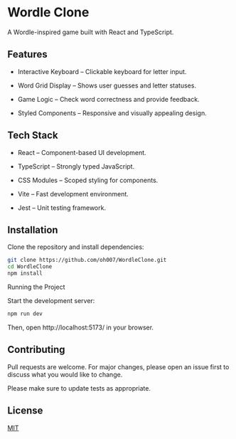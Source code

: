 # Wordle Clone

A Wordle-inspired game built with React and TypeScript.

## Features

- Interactive Keyboard – Clickable keyboard for letter input.

- Word Grid Display – Shows user guesses and letter statuses.

- Game Logic – Check word correctness and provide feedback.

- Styled Components – Responsive and visually appealing design.

## Tech Stack

* React – Component-based UI development.

* TypeScript – Strongly typed JavaScript.

* CSS Modules – Scoped styling for components.

* Vite – Fast development environment.

* Jest – Unit testing framework.

## Installation

Clone the repository and install dependencies:
```bash
git clone https://github.com/oh007/WordleClone.git
cd WordleClone
npm install
```

Running the Project

Start the development server:
```bash
npm run dev
```
Then, open http://localhost:5173/ in your browser.
## Contributing

Pull requests are welcome. For major changes, please open an issue first
to discuss what you would like to change.

Please make sure to update tests as appropriate.

## License

[MIT](https://choosealicense.com/licenses/mit/)
